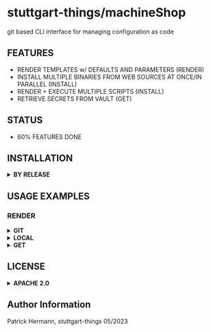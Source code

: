 # stuttgart-things/machineShop

git based CLI interface for managing configuration as code

## FEATURES
* RENDER TEMPLATES w/ DEFAULTS AND PARAMETERS (RENDER)
* INSTALL MULTIPLE BINARIES FROM WEB SOURCES AT ONCE/IN PARALLEL (INSTALL)
* RENDER + EXECUTE MULTIPLE SCRIPTS (INSTALL)
* RETRIEVE SECRETS FROM VAULT (GET)

## STATUS
* 60% FEATURES DONE

## INSTALLATION

<details><summary><b>BY RELEASE</b></summary>

```bash
# LINUX x86_64
VERSION=0.1.48
wget https://github.com/stuttgart-things/machineShop/releases/download/${VERSION}/machineShop_Linux_x86_64.tar.gz
tar xvfz machineShop_Linux_x86_64.tar.gz
sudo mv machineShop /usr/bin/machineShop
rm -rf LICENSE README.md
sudo chmod +x /usr/bin/machineShop
machineShop version
```

</details>


## USAGE EXAMPLES

### RENDER

<details><summary><b>GIT</b></summary>

```bash
machineShop render --source git \
--git https://github.com/stuttgart-things/stuttgart-things.git \
--defaults packer/environments/labul-vsphere.yaml \
--template packer/os/ubuntu23-vsphere.pkr.tpl.hcl \
--output stdout
```

</details>

<details><summary><b>LOCAL</b></summary>

```bash
machineShop render \
--source local \
--template ../golang/machineShop/tests/template-square.yaml \
--brackets square \
--output stdout \
--defaults /home/sthings/projects/stuttgart-things/packer/environments/labul-pve.yaml
```

</details>


<details><summary><b>GET</b></summary>

### REQUIREMENT: VAULT APPROLE EXPORTS
```bash
export VAULT_NAMESPACE=root
export VAULT_ROLE_ID=1d42d7e7-8c14-e5f9-801d-b3ecef416616
export VAULT_SECRET_ID=623c991f-dd76-c437-2723-bb2ef5b02d87
export VAULT_ADDR=https://≤VAULT_ADDR>[:8200]
```

### GET SECRET VALUE BY PATH
```
machineShop get --path apps/data/scr:password | tail -n +8

machineShop get --path apps/data/scr:password --output file --destination /tmp/password.txt

machineShop get --path kubeconfigs/data/dev21:kubeconfig --output file --destination /tmp/dev211 --b64 true
```

</details>

## LICENSE

<details><summary><b>APACHE 2.0</b></summary>

Copyright 2023 patrick hermann.

Licensed under the Apache License, Version 2.0 (the "License");
you may not use this file except in compliance with the License.
You may obtain a copy of the License at

    http://www.apache.org/licenses/LICENSE-2.0

Unless required by applicable law or agreed to in writing, software
distributed under the License is distributed on an "AS IS" BASIS,
WITHOUT WARRANTIES OR CONDITIONS OF ANY KIND, either express or implied.
See the License for the specific language governing permissions and
limitations under the License.

</details>

Author Information
------------------
Patrick Hermann, stuttgart-things 05/2023
